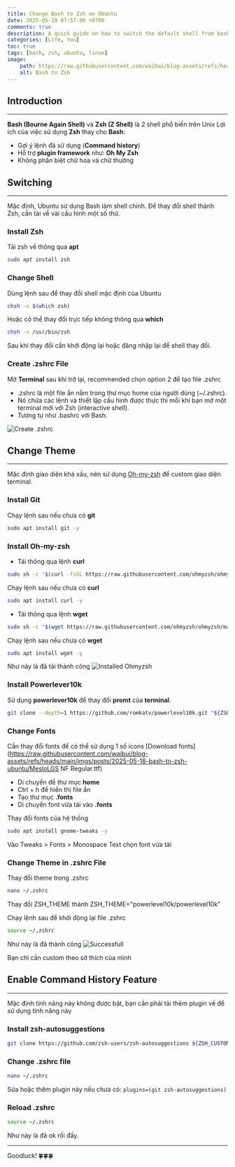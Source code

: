 ```yaml
---
title: Change Bash to Zsh on Ubuntu
date: 2025-05-18 07:57:00 +0700
comments: true
description: A quick guide on how to switch the default shell from bash to zsh on Ubuntu for a more powerful and customizable terminal experience.
categories: [Life, You]
toc: true
tags: [bash, zsh, ubuntu, linux]
image:
    path: https://raw.githubusercontent.com/waibui/blog-assets/refs/heads/main/imgs/posts/2025-05-18-bash-to-zsh-ubuntu/bash-to-zsh.png
    alt: Bash to Zsh
---
```


## Introduction
---
**Bash (Bourne Again Shell)** và **Zsh (Z Shell)** là 2 shell phổ biến trên Unix
Lợi ích của việc sử dụng **Zsh** thay cho **Bash**:
* Gợi ý lệnh đã sử dụng (**Command history**)
* Hỗ trợ **plugin framework** như: **Oh My Zsh**
* Không phân biệt chữ hoa và chữ thường

## Switching 
---
Mặc định, Ubuntu sử dụng Bash làm shell chính. Để thay đổi shell thành Zsh, cần tài về vài cấu hình một số thứ.

### Install Zsh
Tải zsh về thông qua **apt**
```bash
sudo apt install zsh
```

### Change Shell
Dùng lệnh sau để thay đổi shell mặc định của Ubuntu
```bash 
chsh -s $(which zsh)
```

Hoặc có thể thay đổi trực tiếp không thông qua **which**
```bash
chsh -s /usr/bin/zsh
```

Sau khi thay đổi cần khởi động lại hoặc đăng nhập lại để shell thay đổi.

### Create **.zshrc** File
Mở **Terminal** sau khi trở lại, recommended chọn option 2 để tạo file .zshrc
* .zshrc là một file ẩn nằm trong thư mục home của người dùng (~/.zshrc).
* Nó chứa các lệnh và thiết lập cấu hình được thực thi mỗi khi bạn mở một terminal mới với Zsh (interactive shell).
* Tương tự như .bashrc với Bash.

![Create .zshrc](https://raw.githubusercontent.com/waibui/blog-assets/refs/heads/main/imgs/posts/2025-05-18-bash-to-zsh-ubuntu/startup.png)


## Change Theme
---
Mặc định giao diện khá xấu, nên sử dụng [Oh-my-zsh](https://ohmyz.sh/) để custom giao diện terminal.

### Install Git
Chạy lệnh sau nếu chưa có **git**
```zsh
sudo apt install git -y
```

### Install Oh-my-zsh
* Tải thông qua lệnh **curl**

```zsh
sudo sh -c "$(curl -fsSL https://raw.githubusercontent.com/ohmyzsh/ohmyzsh/master/tools/install.sh)"
```

Chạy lệnh sau nếu chưa có **curl**
```zsh
sudo apt install curl -y
```

* Tải thông qua lệnh **wget**

```zsh
sudo sh -c "$(wget https://raw.githubusercontent.com/ohmyzsh/ohmyzsh/master/tools/install.sh -O -)"
```

Chạy lệnh sau nếu chưa có **wget**
```zsh
sudo apt install wget -y
```

Như này là đã tải thành công
![Installed Ohmyzsh](https://raw.githubusercontent.com/waibui/blog-assets/refs/heads/main/imgs/posts/2025-05-18-bash-to-zsh-ubuntu/installed-zsh.png)

### Install Powerlever10k
Sử dụng **powerlever10k** để thay đổi **promt** của **terminal**.
```zsh
git clone --depth=1 https://github.com/romkatv/powerlevel10k.git "${ZSH_CUSTOM:-$HOME/.oh-my-zsh/custom}/themes/powerlevel10k"
```

### Change Fonts
Cần thay đổi fonts để có thể sử dụng 1 số icons
[Download fonts](https://raw.githubusercontent.com/waibui/blog-assets/refs/heads/main/imgs/posts/2025-05-18-bash-to-zsh-ubuntu/MesloLGS NF Regular.ttf)
* Di chuyển để thư mục **home**
* Ctrl + h để hiển thị file ẩn
* Tạo thư mục **.fonts** 
* Di chuyển font vừa tải vào **.fonts**

Thay đổi fonts của hệ thống
```zsh
sudo apt install gnome-tweaks -y
```
Vào Tweaks > Fonts > Monospace Text chọn font vừa tải

### Change Theme in .zshrc File
Thay đổi theme trong .zshrc
```zsh
nano ~/.zshrc
```
Thay đổi ZSH_THEME thành ZSH_THEME="powerlevel10k/powerlevel10k"

Chạy lệnh sau để khởi động lại file .zshrc
```zsh
source ~/,zshrc
```
Như này là đã thành công
![Successfull](https://raw.githubusercontent.com/waibui/blog-assets/refs/heads/main/imgs/posts/2025-05-18-bash-to-zsh-ubuntu/success.png)

Bạn chỉ cần custom theo sở thích của mình

## Enable Command History Feature
---
Mặc định tính năng này không được bật, bạn cần phải tải thêm plugin về để sử dụng tính năng này
### Install zsh-autosuggestions
```zsh
git clone https://github.com/zsh-users/zsh-autosuggestions ${ZSH_CUSTOM:-~/.oh-my-zsh/custom}/plugins/zsh-autosuggestions
```

### Change .zshrc file
```zsh
nano ~/.zshrc
```
Sửa hoặc thêm plugin này nếu chưa có: `plugins=(git zsh-autosuggestions)`

### Reload .zshrc
```zsh
source ~/.zshrc
```

Như này là đã ok rồi đấy.

---
Goodluck! 🍀🍀🍀
